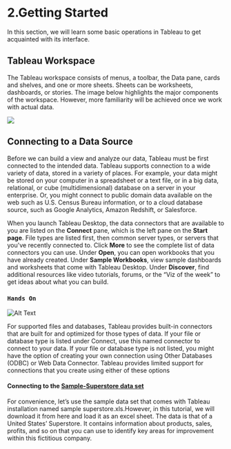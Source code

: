 # <a name="getting-started"></a>2.Getting Started


In this section, we will learn some basic operations in Tableau to get acquainted with its interface.

## Tableau Workspace

The Tableau workspace consists of menus, a toolbar, the Data pane, cards and shelves, and one or more sheets. Sheets can be worksheets, dashboards, or stories. The image below highlights the major components of the workspace. However, more familiarity will be achieved once we work with actual data.

![](https://github.com/parulnith/Data-Visualisation-with-tableau/blob/master/%20images%20and%20gifs/getting%20started/Tableau%20Workspace.png)


## Connecting to a Data Source

Before we can build a view and analyze our data, Tableau must be first connected to the intended data. Tableau supports connection to a wide variety of data, stored in a variety of places. For example, your data might be stored on your computer in a spreadsheet or a text file, or in a big data, relational, or cube (multidimensional) database on a server in your enterprise. Or, you might connect to public domain data available on the web such as U.S. Census Bureau information, or to a cloud database source, such as Google Analytics, Amazon Redshift, or Salesforce.

When you launch Tableau Desktop, the data connectors that are available to you are listed on the **Connect** pane, which is the left pane on the **Start page**. File types are listed first, then common server types, or servers that you've recently connected to. Click **More** to see the complete list of data connectors you can use. Under **Open**, you can open workbooks that you have already created. Under **Sample Workbooks**, view sample dashboards and worksheets that come with Tableau Desktop. Under **Discover**, find additional resources like video tutorials, forums, or the “Viz of the week” to get ideas about what you can build.


### `Hands On `     

	  
![Alt Text](https://github.com/parulnith/Data-Visualisation-with-tableau/blob/master/%20images%20and%20gifs/getting%20started/connecting_to_dataource.gif)

For supported files and databases, Tableau provides built-in connectors that are built for and optimized for those types of data. If your file or database type is listed under Connect, use this named connector to connect to your data. If your file or database type is not listed, you might have the option of creating your own connection using Other Databases (ODBC) or Web Data Connector. Tableau provides limited support for connections that you create using either of these options


#### Connecting to the [Sample-Superstore data set](https://github.com/parulnith/Data-Visualisation-with-tableau/blob/master/Data%20Visualisation%20with%20Tableau/Sample-Superstore%20.xls)

For convenience, let’s use the sample data set that comes with Tableau installation named sample superstore.xls.However, in this tutorial, we will download it from here and load it as an excel sheet. 
The data is that of a United States’ Superstore. It contains information about products, sales, profits, and so on that you can use to identify key areas for improvement within this fictitious company.
